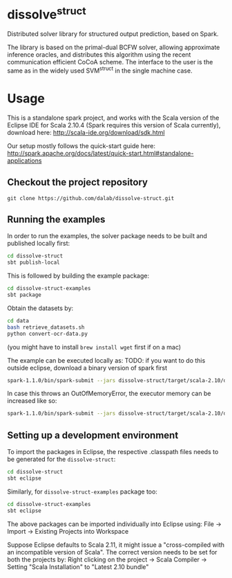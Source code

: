 dissolve<sup>struct</sup>
===========

Distributed solver library for structured output prediction, based on Spark.

The library is based on the primal-dual BCFW solver, allowing approximate inference oracles, and distributes this algorithm using the recent communication efficient CoCoA scheme.
The interface to the user is the same as in the widely used SVM<sup>struct</sup> in the single machine case.

# Usage

This is a standalone spark project, and works with the Scala version of the Eclipse IDE for Scala 2.10.4 (Spark requires this version of Scala currently), download here:
<http://scala-ide.org/download/sdk.html>

Our setup mostly follows the quick-start guide here:
<http://spark.apache.org/docs/latest/quick-start.html#standalone-applications>

## Checkout the project repository

	git clone https://github.com/dalab/dissolve-struct.git

## Running the examples
In order to run the examples, the solver package needs to be built and published locally first:
```bash
cd dissolve-struct
sbt publish-local
```
This is followed by building the example package:
```bash
cd dissolve-struct-examples
sbt package
```

Obtain the datasets by:
```bash
cd data
bash retrieve_datasets.sh
python convert-ocr-data.py
```
(you might have to install `brew install wget` first if on a mac)

The example can be executed locally as:
TODO: if you want to do this outside eclipse, download a binary version of spark first

```bash
spark-1.1.0/bin/spark-submit --jars dissolve-struct/target/scala-2.10/dissolvestruct_2.10-0.1-SNAPSHOT.jar --class "ch.ethz.dal.dissolve.examples.bsvm.COVBinary" --master local dissolve-struct-examples/target/scala-2.10/dissolvestructexample_2.10-0.1-SNAPSHOT.jar
```

In case this throws an OutOfMemoryError, the executor memory can be increased like so:
```bash
spark-1.1.0/bin/spark-submit --jars dissolve-struct/target/scala-2.10/dissolvestruct_2.10-0.1-SNAPSHOT.jar --class "ch.ethz.dal.dissolve.examples.bsvm.COVBinary" --master local --driver-memory 2G dissolve-struct-examples/target/scala-2.10/dissolvestructexample_2.10-0.1-SNAPSHOT.jar
```
## Setting up a development environment
To import the packages in Eclipse, the respective .classpath files needs to be generated for the `dissolve-struct`:
```bash
cd dissolve-struct
sbt eclipse
```
Similarly, for `dissolve-struct-examples` package too:
```bash
cd dissolve-struct-examples
sbt eclipse
```
The above packages can be imported individually into Eclipse using: File -> Import -> Existing Projects into Workspace

Suppose Eclipse defaults to Scala 2.11, it might issue a "cross-compiled with an incompatible version of Scala".
The correct version needs to be set for both the projects by:
Right clicking on the project -> Scala Compiler -> Setting "Scala Installation" to "Latest 2.10 bundle"
